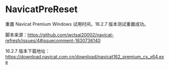 # NavicatPreReset

重置 Navicat Premium Windows 试用时间，16.2.7 版本测试重置成功。

脚本来源：https://github.com/wctsai20002/navicat-refresh/issues/4#issuecomment-1630736140

16.2.7 版本下载地址：https://download.navicat.com.cn/download/navicat162_premium_cs_x64.exe
